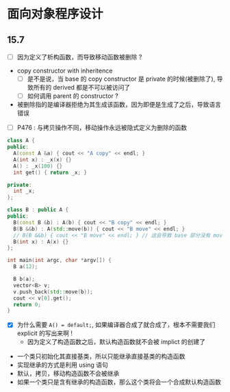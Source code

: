# 面向对象程序设计

## 15.7

- [ ] 因为定义了析构函数，而导致移动函数被删除 ?

- copy constructor with inheritence
  - [ ] 是不是说，当 base 的 copy constructor 是 private 的时候(被删除了), 导致所有的 derived 都是不可以被访问了
  - [ ] 如何调用 parent 的 constructor ?

- 被删除指的是编译器拒绝为其生成该函数，因为即便是生成了之后，导致语言错误

- [ ] P476 : 与拷贝操作不同，移动操作永远被隐式定义为删除的函数


```cpp
class A {
public:
  A(const A &a) { cout << "A copy" << endl; }
  A(int x) : _x(x) {}
  A() : _x(100) {}
  int get() { return _x; }

private:
  int _x;
};

class B : public A {
public:
  B(const B &b) : A(b) { cout << "B copy" << endl; }
  B(B &&b) : A(std::move(b)) { cout << "B move" << endl; }
  // B(B &&b) { cout << "B move" << endl; } // 这会导致 base 部分没有 move 而是默认初始化
  B(int x) : A(x) {}
};

int main(int argc, char *argv[]) {
  B a(12);

  B b(a);
  vector<B> v;
  v.push_back(std::move(b));
  cout << v[0].get();
  return 0;
}
```

- [x] 为什么需要 `A() = default;`, 如果编译器合成了就合成了，根本不需要我们 explicit 的写出来啊 !
  - 因为定义了构造函数之后，默认构造函数就不会被 implict 的创建了

- 一个类只初始化其直接基类，所以只能继承直接基类的构造函数
- 实现继承的方式是利用 using 语句
- 默认，拷贝，移动构造函数不会被继承
- 如果一个类只是含有继承的构造函数，那么这个类将会一个合成默认构造函数

